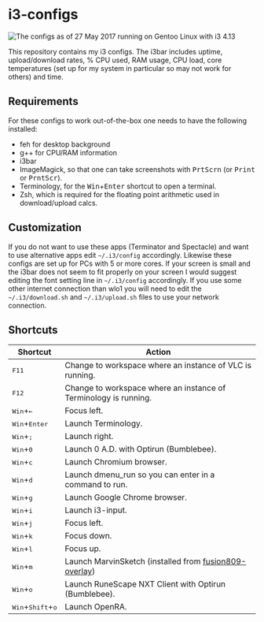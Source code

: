 # i3-configs
![The configs as of 27 May 2017 running on Gentoo Linux with i3 4.13](https://fusion809.github.io/images/desktop-environments/i3-4.13-my-configs-27May2017.png)

This repository contains my i3 configs. The i3bar includes uptime, upload/download rates, % CPU used, RAM usage, CPU load, core temperatures (set up for my system in particular so may not work for others) and time. 

## Requirements
For these configs to work out-of-the-box one needs to have the following installed:

* feh for desktop background
* g++ for CPU/RAM information
* i3bar
* ImageMagick, so that one can take screenshots with <kbd>PrtScrn</kbd> (or <kbd>Print</kbd> or <kbd>PrntScr</kbd>).
* Terminology, for the <kbd>Win</kbd>+<kbd>Enter</kbd> shortcut to open a terminal.
* Zsh, which is required for the floating point arithmetic used in download/upload calcs. 

## Customization
If you do not want to use these apps (Terminator and Spectacle) and want to use alternative apps edit `~/.i3/config` accordingly. Likewise these configs are set up for PCs with 5 or more cores. If your screen is small and the i3bar does not seem to fit properly on your screen I would suggest editing the font setting line in `~/.i3/config` accordingly. If you use some other internet connection than wlo1 you will need to edit the `~/.i3/download.sh` and `~/.i3/upload.sh` files to use your network connection.

## Shortcuts
| Shortcut                                                                          |                           Action                                                                                |
|-----------------------------------------------------------------------------------|-----------------------------------------------------------------------------------------------------------------|
| <kbd>F11</kbd>                                                                    | Change to workspace where an instance of VLC is running.                                                        |
| <kbd>F12</kbd>                                                                    | Change to workspace where an instance of Terminology is running.                                                |
| <kbd>Win</kbd>+<kbd>&larr;</kbd>                                                  | Focus left.                                                                                                     |
| <kbd>Win</kbd>+<kbd>Enter</kbd>                                                   | Launch Terminology.                                                                                             |
| <kbd>Win</kbd>+<kbd>;</kbd>                                                       | Launch right.                                                                                                   |
| <kbd>Win</kbd>+<kbd>0</kbd>                                                       | Launch 0 A.D. with Optirun (Bumblebee).                                                                         |
| <kbd>Win</kbd>+<kbd>c</kbd>                                                       | Launch Chromium browser.                                                                                        |
| <kbd>Win</kbd>+<kbd>d</kbd>                                                       | Launch dmenu_run so you can enter in a command to run.                                                          |
| <kbd>Win</kbd>+<kbd>g</kbd>                                                       | Launch Google Chrome browser.                                                                                   |
| <kbd>Win</kbd>+<kbd>i</kbd>                                                       | Launch i3-input.                                                                                                |
| <kbd>Win</kbd>+<kbd>j</kbd>                                                       | Focus left.                                                                                                     |
| <kbd>Win</kbd>+<kbd>k</kbd>                                                       | Focus down.                                                                                                     |
| <kbd>Win</kbd>+<kbd>l</kbd>                                                       | Focus up.                                                                                                       |
| <kbd>Win</kbd>+<kbd>m</kbd>                                                       | Launch MarvinSketch (installed from [fusion809-overlay](https://github.com/fusion809/fusion809-overlay))        |
| <kbd>Win</kbd>+<kbd>o</kbd>                                                       | Launch RuneScape NXT Client with Optirun (Bumblebee).                                                           || <kbd>Win</kbd>+<kbd>p</kbd>                                                       | Launch PCManFM (LXDE's file manager).                                                                           || <kbd>Win</kbd>+<kbd>q</kbd>                                                       | Kill focused window.                                                                                            || <kbd>Win</kbd>+<kbd>t</kbd>                                                       | Launch Thunar (Xfce's file manager).                                                                            || <kbd>Win</kbd>+<kbd>Shift</kbd>+<kbd>f</kbd>                                      | Launch Mozilla Firefox.                                                                                         || <kbd>Win</kbd>+<kbd>Shift</kbd>+<kbd>m</kbd>                                      | Launch Virt Manager.                                                                                            |
| <kbd>Win</kbd>+<kbd>Shift</kbd>+<kbd>o</kbd>                                      | Launch OpenRA.                                                                                                  || <kbd>Win</kbd>+<kbd>Shift</kbd>+<kbd>p</kbd>                                      | Launch VLC media player.                                                                                        || <kbd>Win</kbd>+<kbd>Shift</kbd>+<kbd>v</kbd>                                      | Launch Oracle VM VirtualBox.                                                                                    || <kbd>Win</kbd>+<kbd>Shift</kbd>+<kbd>w</kbd>                                      | Launch LibreOffice Writer.                                                                                      |


